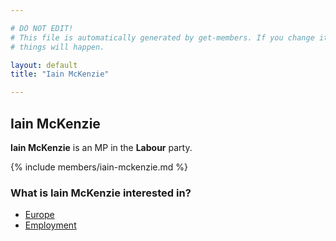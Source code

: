 ```yaml
---

# DO NOT EDIT!
# This file is automatically generated by get-members. If you change it, bad
# things will happen.

layout: default
title: "Iain McKenzie"

---
```


## Iain McKenzie

**Iain McKenzie** is an MP in the **Labour** party.

{% include members/iain-mckenzie.md %}

### What is Iain McKenzie interested in?


* [Europe](/interests/europe.html)
* [Employment](/interests/employment.html)
